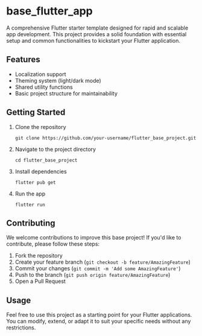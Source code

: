 # base_flutter_app
A comprehensive Flutter starter template designed for rapid and scalable app development. This project provides a solid foundation with essential setup and common functionalities to kickstart your Flutter application.

## Features

- Localization support
- Theming system (light/dark mode)
- Shared utility functions
- Basic project structure for maintainability

## Getting Started

1. Clone the repository
   ```
   git clone https://github.com/your-username/flutter_base_project.git
   ```
2. Navigate to the project directory
   ```
   cd flutter_base_project
   ```
3. Install dependencies
   ```
   flutter pub get
   ```
4. Run the app
   ```
   flutter run
   ```

## Contributing

We welcome contributions to improve this base project! If you'd like to contribute, please follow these steps:

1. Fork the repository
2. Create your feature branch (`git checkout -b feature/AmazingFeature`)
3. Commit your changes (`git commit -m 'Add some AmazingFeature'`)
4. Push to the branch (`git push origin feature/AmazingFeature`)
5. Open a Pull Request

## Usage

Feel free to use this project as a starting point for your Flutter applications. You can modify, extend, or adapt it to suit your specific needs without any restrictions.
